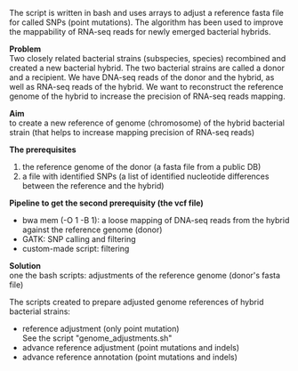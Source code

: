 The script is written in bash and uses arrays to adjust a reference fasta file for called SNPs (point mutations). The algorithm has been used to improve the mappability of RNA-seq reads for newly emerged bacterial hybrids.

**Problem**  
Two closely related bacterial strains (subspecies, species) recombined and created a new bacterial hybrid. The two bacterial strains are called a donor and a recipient. We have DNA-seq reads of the donor and the hybrid, as well as RNA-seq reads of the hybrid. We want to reconstruct the reference genome of the hybrid to increase the precision of RNA-seq reads mapping.

**Aim**  
to create a new reference of genome (chromosome) of the hybrid bacterial strain (that helps to increase mapping precision of RNA-seq reads)

**The prerequisites**  
1. the reference genome of the donor (a fasta file from a public DB)
2. a file with identified SNPs (a list of identified nucleotide differences between the reference and the hybrid)
 
**Pipeline to get the second prerequisity (the vcf file)**  
- bwa mem (-O 1 -B 1): a loose mapping of DNA-seq reads from the hybrid against the reference genome (donor)
- GATK: SNP calling and filtering
- custom-made script: filtering 

**Solution**  
one the bash scripts: adjustments of the reference genome (donor's fasta file)

The scripts created to prepare adjusted genome references of hybrid bacterial strains:  
- reference adjustment (only point mutation)  
See the script "genome_adjustments.sh"
- advance reference adjustment (point mutations and indels) 
- advance reference annotation (point mutations and indels)
